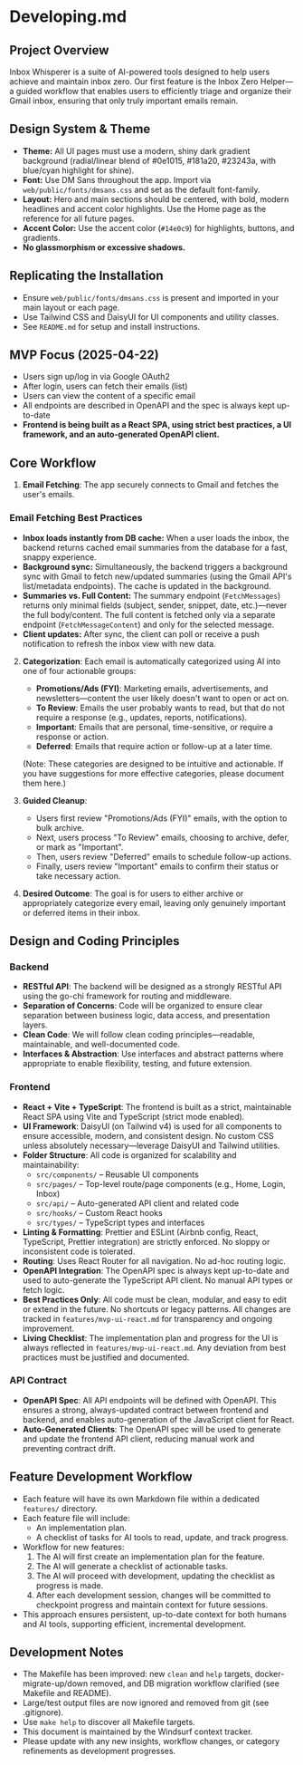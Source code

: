 # Developing.md

## Project Overview

Inbox Whisperer is a suite of AI-powered tools designed to help users achieve and maintain inbox zero. Our first feature is the Inbox Zero Helper—a guided workflow that enables users to efficiently triage and organize their Gmail inbox, ensuring that only truly important emails remain.

## Design System & Theme
- **Theme:** All UI pages must use a modern, shiny dark gradient background (radial/linear blend of #0e1015, #181a20, #23243a, with blue/cyan highlight for shine).
- **Font:** Use DM Sans throughout the app. Import via `web/public/fonts/dmsans.css` and set as the default font-family.
- **Layout:** Hero and main sections should be centered, with bold, modern headlines and accent color highlights. Use the Home page as the reference for all future pages.
- **Accent Color:** Use the accent color (`#14e0c9`) for highlights, buttons, and gradients.
- **No glassmorphism or excessive shadows.**

## Replicating the Installation
- Ensure `web/public/fonts/dmsans.css` is present and imported in your main layout or each page.
- Use Tailwind CSS and DaisyUI for UI components and utility classes.
- See `README.md` for setup and install instructions.

## MVP Focus (2025-04-22)
- Users sign up/log in via Google OAuth2
- After login, users can fetch their emails (list)
- Users can view the content of a specific email
- All endpoints are described in OpenAPI and the spec is always kept up-to-date
- **Frontend is being built as a React SPA, using strict best practices, a UI framework, and an auto-generated OpenAPI client.**

## Core Workflow

1. **Email Fetching**: The app securely connects to Gmail and fetches the user's emails.

### Email Fetching Best Practices
- **Inbox loads instantly from DB cache:** When a user loads the inbox, the backend returns cached email summaries from the database for a fast, snappy experience.
- **Background sync:** Simultaneously, the backend triggers a background sync with Gmail to fetch new/updated summaries (using the Gmail API's list/metadata endpoints). The cache is updated in the background.
- **Summaries vs. Full Content:** The summary endpoint (`FetchMessages`) returns only minimal fields (subject, sender, snippet, date, etc.)—never the full body/content. The full content is fetched only via a separate endpoint (`FetchMessageContent`) and only for the selected message.
- **Client updates:** After sync, the client can poll or receive a push notification to refresh the inbox view with new data.

2. **Categorization**: Each email is automatically categorized using AI into one of four actionable groups:
   - **Promotions/Ads (FYI)**: Marketing emails, advertisements, and newsletters—content the user likely doesn't want to open or act on.
   - **To Review**: Emails the user probably wants to read, but that do not require a response (e.g., updates, reports, notifications).
   - **Important**: Emails that are personal, time-sensitive, or require a response or action.
   - **Deferred**: Emails that require action or follow-up at a later time.

   (Note: These categories are designed to be intuitive and actionable. If you have suggestions for more effective categories, please document them here.)

3. **Guided Cleanup**:
   - Users first review "Promotions/Ads (FYI)" emails, with the option to bulk archive.
   - Next, users process "To Review" emails, choosing to archive, defer, or mark as "Important".
   - Then, users review "Deferred" emails to schedule follow-up actions.
   - Finally, users review "Important" emails to confirm their status or take necessary action.

4. **Desired Outcome**: The goal is for users to either archive or appropriately categorize every email, leaving only genuinely important or deferred items in their inbox.

## Design and Coding Principles

### Backend
- **RESTful API**: The backend will be designed as a strongly RESTful API using the go-chi framework for routing and middleware.
- **Separation of Concerns**: Code will be organized to ensure clear separation between business logic, data access, and presentation layers.
- **Clean Code**: We will follow clean coding principles—readable, maintainable, and well-documented code.
- **Interfaces & Abstraction**: Use interfaces and abstract patterns where appropriate to enable flexibility, testing, and future extension.

### Frontend
- **React + Vite + TypeScript**: The frontend is built as a strict, maintainable React SPA using Vite and TypeScript (strict mode enabled).
- **UI Framework**: DaisyUI (on Tailwind v4) is used for all components to ensure accessible, modern, and consistent design. No custom CSS unless absolutely necessary—leverage DaisyUI and Tailwind utilities.
- **Folder Structure**: All code is organized for scalability and maintainability:
  - `src/components/` – Reusable UI components
  - `src/pages/` – Top-level route/page components (e.g., Home, Login, Inbox)
  - `src/api/` – Auto-generated API client and related code
  - `src/hooks/` – Custom React hooks
  - `src/types/` – TypeScript types and interfaces
- **Linting & Formatting**: Prettier and ESLint (Airbnb config, React, TypeScript, Prettier integration) are strictly enforced. No sloppy or inconsistent code is tolerated.
- **Routing**: Uses React Router for all navigation. No ad-hoc routing logic.
- **OpenAPI Integration**: The OpenAPI spec is always kept up-to-date and used to auto-generate the TypeScript API client. No manual API types or fetch logic.
- **Best Practices Only**: All code must be clean, modular, and easy to edit or extend in the future. No shortcuts or legacy patterns. All changes are tracked in `features/mvp-ui-react.md` for transparency and ongoing improvement.
- **Living Checklist**: The implementation plan and progress for the UI is always reflected in `features/mvp-ui-react.md`. Any deviation from best practices must be justified and documented.

### API Contract
- **OpenAPI Spec**: All API endpoints will be defined with OpenAPI. This ensures a strong, always-updated contract between frontend and backend, and enables auto-generation of the JavaScript client for React.
- **Auto-Generated Clients**: The OpenAPI spec will be used to generate and update the frontend API client, reducing manual work and preventing contract drift.

## Feature Development Workflow

- Each feature will have its own Markdown file within a dedicated `features/` directory.
- Each feature file will include:
  - An implementation plan.
  - A checklist of tasks for AI tools to read, update, and track progress.
- Workflow for new features:
  1. The AI will first create an implementation plan for the feature.
  2. The AI will generate a checklist of actionable tasks.
  3. The AI will proceed with development, updating the checklist as progress is made.
  4. After each development session, changes will be committed to checkpoint progress and maintain context for future sessions.
- This approach ensures persistent, up-to-date context for both humans and AI tools, supporting efficient, incremental development.

## Development Notes

- The Makefile has been improved: new `clean` and `help` targets, docker-migrate-up/down removed, and DB migration workflow clarified (see Makefile and README).
- Large/test output files are now ignored and removed from git (see .gitignore).
- Use `make help` to discover all Makefile targets.
- This document is maintained by the Windsurf context tracker.
- Please update with any new insights, workflow changes, or category refinements as development progresses.

